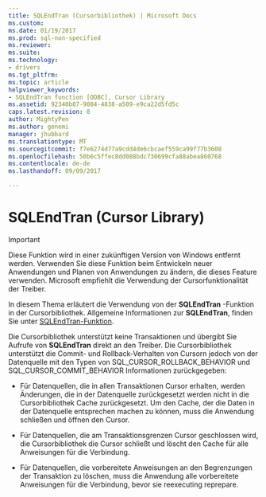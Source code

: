 ```yaml
---
title: SQLEndTran (Cursorbibliothek) | Microsoft Docs
ms.custom: 
ms.date: 01/19/2017
ms.prod: sql-non-specified
ms.reviewer: 
ms.suite: 
ms.technology:
- drivers
ms.tgt_pltfrm: 
ms.topic: article
helpviewer_keywords:
- SQLEndTran function [ODBC], Cursor Library
ms.assetid: 92340b87-9084-4838-a509-e9ca22d5fd5c
caps.latest.revision: 8
author: MightyPen
ms.author: genemi
manager: jhubbard
ms.translationtype: MT
ms.sourcegitcommit: f7e6274d77a9cdd4de6cbcaef559ca99f77b3608
ms.openlocfilehash: 50b6c5ffec8dd088bdc730699cfa88abea860768
ms.contentlocale: de-de
ms.lasthandoff: 09/09/2017

---
```

# <a name="sqlendtran-cursor-library"></a>SQLEndTran (Cursor Library)
> [!IMPORTANT]  
>  Diese Funktion wird in einer zukünftigen Version von Windows entfernt werden. Verwenden Sie diese Funktion beim Entwickeln neuer Anwendungen und Planen von Anwendungen zu ändern, die dieses Feature verwenden. Microsoft empfiehlt die Verwendung der Cursorfunktionalität der Treiber.  
  
 In diesem Thema erläutert die Verwendung von der **SQLEndTran** -Funktion in der Cursorbibliothek. Allgemeine Informationen zur **SQLEndTran**, finden Sie unter [SQLEndTran-Funktion](../../../odbc/reference/syntax/sqlendtran-function.md).  
  
 Die Cursorbibliothek unterstützt keine Transaktionen und übergibt Sie Aufrufe von **SQLEndTran** direkt an den Treiber. Die Cursorbibliothek unterstützt die Commit- und Rollback-Verhalten von Cursorn jedoch von der Datenquelle mit den Typen von SQL_CURSOR_ROLLBACK_BEHAVIOR und SQL_CURSOR_COMMIT_BEHAVIOR Informationen zurückgegeben:  
  
-   Für Datenquellen, die in allen Transaktionen Cursor erhalten, werden Änderungen, die in der Datenquelle zurückgesetzt werden nicht in die Cursorbibliothek Cache zurückgesetzt. Um den Cache, der die Daten in der Datenquelle entsprechen machen zu können, muss die Anwendung schließen und öffnen den Cursor.  
  
-   Für Datenquellen, die am Transaktionsgrenzen Cursor geschlossen wird, die Cursorbibliothek die Cursor schließt und löscht den Cache für alle Anweisungen für die Verbindung.  
  
-   Für Datenquellen, die vorbereitete Anweisungen an den Begrenzungen der Transaktion zu löschen, muss die Anwendung alle vorbereitete Anweisungen für die Verbindung, bevor sie reexecuting reprepare.
